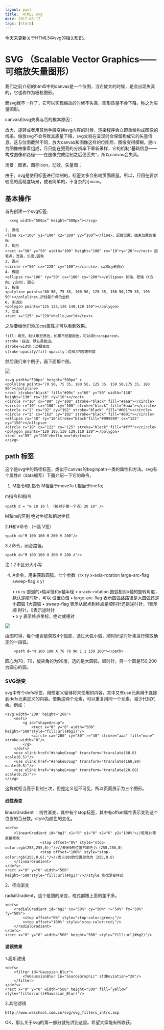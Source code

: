 ```yaml
---
layout: post
title:  HTML5 svg
date: 2017-08-17
tags: [html5]
---
```


今天来更新关于HTML5中svg的相关知识。

# SVG （Scalable Vector Graphics—— 可缩放矢量图形）

我们之前介绍的html5中的canvas是一个位图，当它放大的时候，是会出现失真的，它也称作为栅格图形。

而svg就不一样了，它可以实现缩放的时候不失真，图形质量不会下降，称之为矢量图形。

canvas和svg失真与否的根本原因：

放大、旋转或者用其他手段变换svg内容的时候，渲染程序会立即重绘构成图像的线条。缩放svg不会导致其质量下降，svg文档在呈现时会保留构成它的矢量信息。这与位图截然不同，放大canvas和图像这样的位图后，图像变得模糊，是in为图像由像素组成，且只能在更高的分辨率下重新采样，它的机制“基础信息——构成图像和路径——在图像完成绘制之后便丢失”，所以canvas会失真。

场景：图表，图标icon，动效，矢量图；

由于，svg是使用标签进行绘制的，标签太多会影响页面质量。所以，只用在要求较高的高精度场景，或者简单的，不复杂的小icon。

## 基本操作

首先创建一个svg标签;
  
	  <svg width=“500px” height=“500px”></svg>

	1. 直线
	<line x1="100" y1="100" x2="200" y2=”100”></line>，起始位置，结束位置的坐标
	2. 矩形
	<rect x="50" y="50" width="100" height="100" rx="10"ry="20"></rect> 起笔点，宽高，长度,圆角
	3. 圆形
	<circle r="50" cx="220" cy="100"></circle>，cx和cy是圆心
	4. 椭圆
	<ellipse rx="100" ry="50" cx="100" cy="200"></ellipse> 长轴，短轴（X方向，y方向），圆心
	5. 折线
	<polyline points="60 50, 75 35, 100 50, 125 35, 150 50,175 35, 190 50"></polyline>,折线每个点的坐标
	6. 多边形
	<polygon points="125 125,130 140,120 140"></polygon>
	7. ⽂本
	<text x="125" y="220">hello,world</text>

之后要给他们添加css属性才可以看到效果。

	fill：填充，默认填充黑色，如果不想要颜色，可以填transparent。
	stroke：描边，默认黑色边。
	stroke-width：边框宽度
	stroke-opacity/fill-opacity：边框/内容透明度

然后我们来个例子，画下面那个图。

<img src="http://outu8mec9.bkt.clouddn.com/example.png">

	<svg width="500px" height="500px" >
	<polyline points="70 50, 75 35, 100 50, 125 35, 150 50,175 35, 180 50"></polyline>
	<rect stroke="black" fill="#99c" x="60" y="50" width="130" height="130" rx="10" ry="10"></rect>
	<circle r="10" cx="90" cy="100" stroke="black" fill="#aaa"></circle>
	<circle r="10" cx="160" cy="100" stroke="black" fill="#aaa"></circle>
	<circle r="2" cx="92" cy="102" stroke="black" fill="#001"></circle>
	<circle r="2" cx="162" cy="102" stroke="black" fill="#001"></circle>
	<ellipse rx="40" ry="10"stroke="black"fill="#999999" cx="125" cy="150"></ellipse>
	<circle r="10" cx="122" cy="125" stroke="black" fill="#fff"></circle>
	<polygon points="120 105,130 120,110 120"></polygon>
	<text x="85" y="220">hello world</text>
	</svg>

## path 标签

这个是svg中的路径标签，类似于canvas的beginpath一类的属性和方法。svg有个属性d（data缩写）下面介绍一下它的命令。

1. M指令和L指令 M相当于moveTo L相当于lineTo;
	
	<path d = "M 10 10 L 20 10" />
		
m指令和l指令 
	
	<path d = "m 10 10 l （相对于第一个点）20 10" />

 M和m的区别  绝对坐标和相对坐标

2.H和V命令 （H高 V宽）

	<path d="M 100 100 H 200 V 200"/>

3.Z命令，闭合路径。

	<path d="M 100 100 H 200 V 200 z"/>

注：Z不区分大小写
	
4. A命令，用来获取圆弧。七个参数（rx ry x-axis-rotation large-arc-flag sweep-flag x y）

	• rx ry 圆弧的x轴半径和y轴半径
	• x-axis-rotation 圆弧相对x轴的旋转角度，默认是顺时针，可以
	设置负值
	• large-arc-flag 表示圆弧路路径是大圆弧还是小圆弧 1大圆弧
	• sweep-flag 表示从起点到终点是顺时针还是逆时针，1表示顺
	时针，0表示逆时针	
	• x y 表示终点坐标，绝对或相对

<img src="http://outu8mec9.bkt.clouddn.com/svg3.png">

由图可得，每个组合能获取4个弧度，通过大弧小弧，顺时针逆时针来进行获取确定的一段弧。

		<path d="M 100 100 A 70 70 90 1 1 150 200"></path>

圆心为70，70，旋转角的为90度，选的是大圆弧，顺时针，另一个圆是150,200为圆心的圆。

### SVG渐变

svg中有个defs标签，用预定义留待将来使用的内容，其中又有use元素用于连接到defs元素定义的内容。借助这两个元素，可以重复用同一个元素，减少代码冗余。例如：
	
	<svg width='200' height='200'>	
		<defs>
			<g id="shapeGroup">
				<rect x="0" y="0" width="500" height="500"style="fill:url(#bg1)"/>
				<circle cx="200" cy="80" r="40" stroke="aaa" fill="none" stroke-width="8"/>
			</g>
		</defs>
		<use xlink:href="#shakeGroup" transform="translate(60,0) scale(0.5)"/>
		<use xlink:href="#shakeGroup" transform="translate(160,80) scale(0.5)"/>
		<use xlink:href="#shakeGroup" transform="translate(20,60) scale(0.25)"/>
	</svg>

这样就相当高于复制三次，但是定义组不可见，所以页面展示为三个图形。

#### 线性渐变

linearGradient ：线性渐变，其中有个stop标签，其中有offset属性表示变到这个位置的百分数。style为颜色的变化。

	<defs>
		<linearGradient id="bg1" x1="0" y1="0" x2="0" y2="100%">//使用id来直接修改
					<stop offset="0%" style="stop-color:rgb(255,255,0);"/>//表示0的位置的颜色为（255,255,0）
					<stop offset="100%" style="stop-color:rgb(255,0,0);"/>//表示100的位置颜色为（255,0,0）
		</linearGradient>
	</defs>
	<rect x="0" y="0" width="500" height="500"style="fill:url(#bg1)"/>//style 修改渐变样式

2、径向渐变

radialGradient，这个是圆的渐变，格式都跟上面的差不多。

	<defs>
		<radialGradient id="bg2" cx="50%" cy="50%" r="50%" fx="50%" fy="50%">
			<stop offset="0%" style="stop-color:green;"/>
			<stop offset="100%" style="stop-color:red;"/>
		</radialGradient>
	</defs>
	<rect x="0" y="0" width="500" height="500" style=“fill:url(#bg2)"/>
	
#### 滤镜效果

1.高斯滤镜

	<defs>
		<filter id="Gaussian_Blur">
			<feGaussianBlur in="SourceGraphic" stdDeviation="20"/>
		</filter>
	</defs>
	<rect x="0" y="0" width="500" height="500" fill=”yellow” style="filter:url(#Gaussian_Blur)"/>

2.其他滤镜

	http://www.w3school.com.cn/svg/svg_filters_intro.asp

OK，那么关于svg的第一部分就先讲到这里。希望大家能有所收获。

